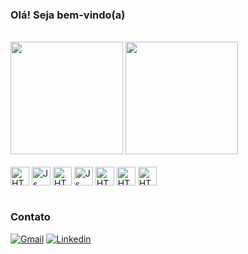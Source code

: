 ### Olá! Seja bem-vindo(a)

<br>
<div>
<img height="180em" src="https://github-readme-stats.vercel.app/api?username=joaokalin&show_icons=true&theme=radical"/>
<img height="180em" src="https://github-readme-stats.vercel.app/api/top-langs/?username=joaokalin&layout=compact&langs_count=6&theme=radical"/>
</div>

<br>
<div>
<img align="center" alt="HTML" height="30" width="30" src="https://icongr.am/devicon/csharp-original.svg?size=148&color=46006b">
<img align="center" alt="Js" height="30" width="30" src="https://icongr.am/devicon/javascript-original.svg?size=148&color=46006b">
<img align="center" alt="HTML" height="30" width="30" src="https://icongr.am/devicon/redis-original.svg?size=148&color=46006b">
<img align="center" alt="Js" height="30" width="30" src="https://icongr.am/devicon/postgresql-original.svg?size=148&color=46006b">
<img align="center" alt="HTML" height="30" width="30" src="https://icongr.am/devicon/mongodb-original-wordmark.svg?size=148&color=46006b">
<img align="center" alt="HTML" height="30" width="30" src="https://www.vectorlogo.zone/logos/rabbitmq/rabbitmq-icon.svg">
<img align="center" alt="HTML" height="30" width="30" src="https://pics.freeicons.io/uploads/icons/png/625237101536207297-512.png">
</div>
<br>

### Contato

[![Gmail](https://img.shields.io/badge/Gmail-D14836?style=for-the-badge&logo=gmail&logoColor=white)](mailto:vasconcelosjoao438@gmail.com)
[![Linkedin](https://img.shields.io/badge/LinkedIn-0077B5?style=for-the-badge&logo=linkedin&logoColor=white)](https://www.linkedin.com/in/joao-paulo-backend/
)
